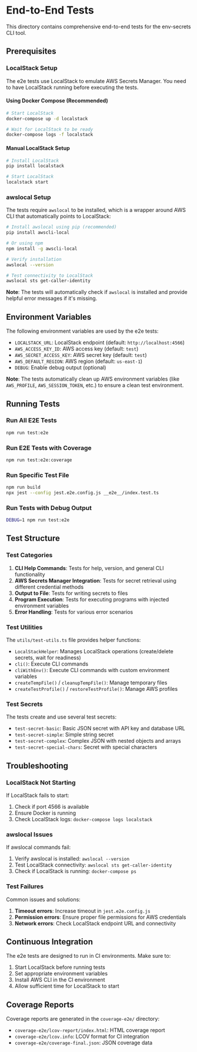 # End-to-End Tests

This directory contains comprehensive end-to-end tests for the env-secrets CLI tool.

## Prerequisites

### LocalStack Setup

The e2e tests use LocalStack to emulate AWS Secrets Manager. You need to have LocalStack running before executing the tests.

#### Using Docker Compose (Recommended)

```bash
# Start LocalStack
docker-compose up -d localstack

# Wait for LocalStack to be ready
docker-compose logs -f localstack
```

#### Manual LocalStack Setup

```bash
# Install LocalStack
pip install localstack

# Start LocalStack
localstack start
```

### awslocal Setup

The tests require `awslocal` to be installed, which is a wrapper around AWS CLI that automatically points to LocalStack:

```bash
# Install awslocal using pip (recommended)
pip install awscli-local

# Or using npm
npm install -g awscli-local

# Verify installation
awslocal --version

# Test connectivity to LocalStack
awslocal sts get-caller-identity
```

**Note**: The tests will automatically check if `awslocal` is installed and provide helpful error messages if it's missing.

## Environment Variables

The following environment variables are used by the e2e tests:

- `LOCALSTACK_URL`: LocalStack endpoint (default: `http://localhost:4566`)
- `AWS_ACCESS_KEY_ID`: AWS access key (default: `test`)
- `AWS_SECRET_ACCESS_KEY`: AWS secret key (default: `test`)
- `AWS_DEFAULT_REGION`: AWS region (default: `us-east-1`)
- `DEBUG`: Enable debug output (optional)

**Note**: The tests automatically clean up AWS environment variables (like `AWS_PROFILE`, `AWS_SESSION_TOKEN`, etc.) to ensure a clean test environment.

## Running Tests

### Run All E2E Tests

```bash
npm run test:e2e
```

### Run E2E Tests with Coverage

```bash
npm run test:e2e:coverage
```

### Run Specific Test File

```bash
npm run build
npx jest --config jest.e2e.config.js __e2e__/index.test.ts
```

### Run Tests with Debug Output

```bash
DEBUG=1 npm run test:e2e
```

## Test Structure

### Test Categories

1. **CLI Help Commands**: Tests for help, version, and general CLI functionality
2. **AWS Secrets Manager Integration**: Tests for secret retrieval using different credential methods
3. **Output to File**: Tests for writing secrets to files
4. **Program Execution**: Tests for executing programs with injected environment variables
5. **Error Handling**: Tests for various error scenarios

### Test Utilities

The `utils/test-utils.ts` file provides helper functions:

- `LocalStackHelper`: Manages LocalStack operations (create/delete secrets, wait for readiness)
- `cli()`: Execute CLI commands
- `cliWithEnv()`: Execute CLI commands with custom environment variables
- `createTempFile()` / `cleanupTempFile()`: Manage temporary files
- `createTestProfile()` / `restoreTestProfile()`: Manage AWS profiles

### Test Secrets

The tests create and use several test secrets:

- `test-secret-basic`: Basic JSON secret with API key and database URL
- `test-secret-simple`: Simple string secret
- `test-secret-complex`: Complex JSON with nested objects and arrays
- `test-secret-special-chars`: Secret with special characters

## Troubleshooting

### LocalStack Not Starting

If LocalStack fails to start:

1. Check if port 4566 is available
2. Ensure Docker is running
3. Check LocalStack logs: `docker-compose logs localstack`

### awslocal Issues

If awslocal commands fail:

1. Verify awslocal is installed: `awslocal --version`
2. Test LocalStack connectivity: `awslocal sts get-caller-identity`
3. Check if LocalStack is running: `docker-compose ps`

### Test Failures

Common issues and solutions:

1. **Timeout errors**: Increase timeout in `jest.e2e.config.js`
2. **Permission errors**: Ensure proper file permissions for AWS credentials
3. **Network errors**: Check LocalStack endpoint URL and connectivity

## Continuous Integration

The e2e tests are designed to run in CI environments. Make sure to:

1. Start LocalStack before running tests
2. Set appropriate environment variables
3. Install AWS CLI in the CI environment
4. Allow sufficient time for LocalStack to start

## Coverage Reports

Coverage reports are generated in the `coverage-e2e/` directory:

- `coverage-e2e/lcov-report/index.html`: HTML coverage report
- `coverage-e2e/lcov.info`: LCOV format for CI integration
- `coverage-e2e/coverage-final.json`: JSON coverage data
